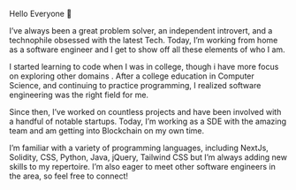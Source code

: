 Hello Everyone 👋

I’ve always been a great problem solver, an independent introvert, and a technophile obsessed with the latest Tech. Today, I’m working from home as a software engineer and I get to show off all these elements of who I am.

I started learning to code when I was in college, though i have more focus on exploring other domains . After a college education in Computer Science, and continuing to practice programming, I realized software engineering was the right field for me.

Since then, I’ve worked on countless projects and have been involved with a handful of notable startups. Today, I’m working as a SDE with the amazing team and am getting into Blockchain on my own time.

I’m familiar with a variety of programming languages, including NextJs, Solidity, CSS, Python, Java, jQuery, Tailwind CSS but I’m always adding new skills to my repertoire. I’m also eager to meet other software engineers in the area, so feel free to connect!

<!--
**karlexvoid/karlexvoid** is a ✨ _special_ ✨ repository because its `README.md` (this file) appears on your GitHub profile.

Here are some ideas to get you started:

- 🔭 I’m currently working on ...
- 🌱 I’m currently learning ...
- 👯 I’m looking to collaborate on ...
- 🤔 I’m looking for help with ...
- 💬 Ask me about ...
- 📫 How to reach me: ...
- 😄 Pronouns: ...
- ⚡ Fun fact: ...
-->
